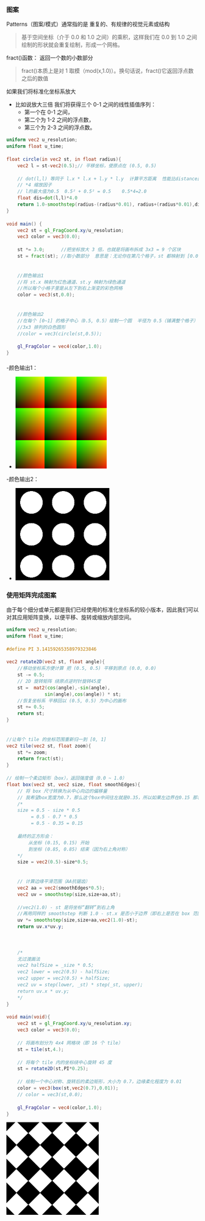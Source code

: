 ### 图案
Patterns（图案/模式）通常指的是 重复的、有规律的视觉元素或结构

>基于空间坐标（介于 0.0 和 1.0 之间）的乘积，这样我们在 0.0 到 1.0 之间绘制的形状就会重复绘制，形成一个网格。


fract()函数： 返回一个数的小数部分
>fract()本质上是对 1 取模（mod(x,1.0)）。换句话说，fract()它返回浮点数之后的数值


如果我们将标准化坐标系放大 
- 比如说放大三倍 我们将获得三个 0-1 之间的线性插值序列：
    - 第一个在 0-1 之间，
    - 第二个为 1-2 之间的浮点数，
    - 第三个为 2-3 之间的浮点数。


```glsl
uniform vec2 u_resolution;
uniform float u_time;

float circle(in vec2 st, in float radius){
    vec2 l = st-vec2(0.5);// 平移坐标，使原点在 (0.5, 0.5)

    // dot(l,l) 等同于 l.x * l.x + l.y * l.y  计算平方距离  性能比distance函数要好
    // *4 缩放因子 
    // l的最大值为0.5  0.5² + 0.5² = 0.5    0.5*4=2.0  
    float dis=dot(l,l)*4.0 
    return 1.0-smoothstep(radius-(radius*0.01), radius+(radius*0.01),dis);
}

void main() {
	vec2 st = gl_FragCoord.xy/u_resolution;
    vec3 color = vec3(0.0);

    st *= 3.0;      //把坐标放大 3 倍，也就是将画布拆成 3x3 = 9 个区块
    st = fract(st); //取小数部分  意思是：无论你在第几个格子，st 都映射到 [0.0 ~ 1.0]  例如我取到的是st=(2.3,2.1) 也是对当做(0.3 0.1)来进行计算


    //颜色输出1
    //将 st.x 映射为红色通道、st.y 映射为绿色通道
    //所以每个小格子里是从左下到右上渐变的彩色网格
    color = vec3(st,0.0);


    //颜色输出2
    //在每个 [0~1] 的格子中心（0.5, 0.5）绘制一个圆  半径为 0.5（铺满整个格子）
    //3x3 排列的白色圆形
    //color = vec3(circle(st,0.5));

	gl_FragColor = vec4(color,1.0);
}
```
#### 

-颜色输出1：
 - ![alt text](./img/14.png)

 -颜色输出2：
 - ![alt text](./img/15.png)




### 使用矩阵完成图案

由于每个细分或单元都是我们已经使用的标准化坐标系的较小版本，因此我们可以对其应用矩阵变换，以便平移、旋转或缩放内部空间。


```glsl
uniform vec2 u_resolution;
uniform float u_time;

#define PI 3.14159265358979323846

vec2 rotate2D(vec2 st, float angle){
    //移动坐标系方便计算 把 (0.5, 0.5) 平移到原点 (0.0, 0.0)
    st -= 0.5;
    // 2D 旋转矩阵 绕原点逆时针旋转45度
    st =  mat2(cos(angle),-sin(angle),
              sin(angle),cos(angle)) * st;
    //恢复坐标系 平移回以 (0.5, 0.5) 为中心的画布
    st += 0.5;
    return st;
}


//让每个 tile 的坐标范围重新归一到 [0, 1]
vec2 tile(vec2 st, float zoom){
    st *= zoom;
    return fract(st);
}

// 绘制一个柔边矩形（box），返回强度值（0.0 ~ 1.0）
float box(vec2 st, vec2 size, float smoothEdges){
    // 将 box 尺寸转换为从中心向边的偏移量
    // 我希望box宽度为0.7，那么这个box中间往左就是0.35，所以如果左边界在0.15 那右边界就在0.85
    /*
    size = 0.5 - size * 0.5
         = 0.5 - 0.7 * 0.5
         = 0.5 - 0.35 = 0.15

    最终的正方形会：
        从坐标 (0.15, 0.15) 开始
        到坐标 (0.85, 0.85) 结束（因为右上角对称）
    */
    size = vec2(0.5)-size*0.5;


    // 计算边缘平滑范围（AA抗锯齿）
    vec2 aa = vec2(smoothEdges*0.5);
    vec2 uv = smoothstep(size,size+aa,st);

    //vec2(1.0) - st 是将坐标“翻转”到右上角
    //再用同样的 smoothstep 判断 1.0 - st.x 是否小于边界（即右上是否在 box 范围内）
    uv *= smoothstep(size,size+aa,vec2(1.0)-st);
    return uv.x*uv.y;



    /*
    无过渡画法
    vec2 halfSize = _size * 0.5;
    vec2 lower = vec2(0.5) - halfSize;
    vec2 upper = vec2(0.5) + halfSize;
    vec2 uv = step(lower, _st) * step(_st, upper);
    return uv.x * uv.y;
    */
}

void main(void){
    vec2 st = gl_FragCoord.xy/u_resolution.xy;
    vec3 color = vec3(0.0);

    // 将画布划分为 4x4 网格块（即 16 个 tile）
    st = tile(st,4.);

    // 将每个 tile 内的坐标绕中心旋转 45 度
    st = rotate2D(st,PI*0.25);
    
    // 绘制一个中心对称、旋转后的柔边矩形，大小为 0.7，边缘柔化程度为 0.01
    color = vec3(box(st,vec2(0.7),0.01));
    // color = vec3(st,0.0);

    gl_FragColor = vec4(color,1.0);
}
```

![alt text](./img/16.png)